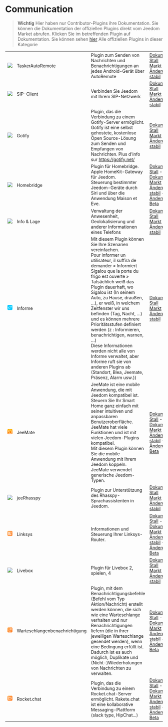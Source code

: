 
# Communication


>**Wichtig**
>Hier haben nur Contributor-Plugins ihre Dokumentation. Sie können die Dokumentation der offiziellen Plugins direkt vom Jeedom Market abrufen. Klicken Sie im betreffenden Plugin auf Dokumentation.
>Sie können sehen [hier](https://market.jeedom.com/index.php?v=d&p=market&type=plugin&categorie=communication) Alle offiziellen Plugins in dieser Kategorie


| | | | |
|--- | --- | --- | ---|
|<img src="TaskerAutoRemote/TaskerAutoRemote_icon.png" class="pluginLogo" width="100" />|TaskerAutoRemote|Plugin zum Senden von Nachrichten und Benachrichtigungen an jedes Android-Gerät über AutoRemote|[Dokumentation Stall](https://agp42.github.io/Jeedom-TaskerAutoremote/fr_FR)<br/>[Markt](https://market.jeedom.com/index.php?v=d&p=market_display&id=3795)<br/>[Änderungsprotokoll stabil](https://agp42.github.io/Jeedom-TaskerAutoremote/de_DE/changelog)|
|<img src="clientSIP/clientSIP_icon.png" class="pluginLogo" width="100" />|SIP-Client|Verbinden Sie Jeedom mit Ihrem SIP-Netzwerk|[Dokumentation Stall](https://mika-nt28.github.io/Documentations/clientSIP/de_DE/)<br/>[Markt](https://market.jeedom.com/index.php?v=d&p=market_display&id=3038)<br/>[Änderungsprotokoll stabil](https://mika-nt28.github.io/Documentations/clientSIP/de_DE/changelog)|
|<img src="gotify/gotify_icon.png" class="pluginLogo" width="100" />|Gotify|Plugin, das die Verbindung zu einem Gotify-Server ermöglicht. Gotify ist eine selbst gehostete, kostenlose Open Source-Lösung zum Senden und Empfangen von Nachrichten. Plus d'info sur https://gotify.net/|[Dokumentation Stall](https://mips2648.github.io/jeedom-plugins-docs/gotify/de_DE/)<br/>[Markt](https://market.jeedom.com/index.php?v=d&p=market_display&id=3774)<br/>[Änderungsprotokoll stabil](https://mips2648.github.io/jeedom-plugins-docs/gotify/de_DE/changelog)|
|<img src="homebridge/homebridge_icon.png" class="pluginLogo" width="100" />|Homebridge|Plugin für Homebridge.<br/>Apple HomeKit-Gateway für Jeedom.<br/>Steuerung bestimmter Jeedom-Geräte durch Siri und über die Anwendung Maison et Eve.|[Dokumentation Stall](https://nebzhb.github.io/jeedom_docs/plugins/homebridge/de_DE/) - [Beta-Dokumentation](https://nebzhb.github.io/jeedom_docs/plugins/homebridge/de_DE/index-beta)<br/>[Markt](https://market.jeedom.com/index.php?v=d&p=market_display&id=2983)<br/>[Änderungsprotokoll stabil](https://nebzhb.github.io/jeedom_docs/plugins/homebridge/de_DE/changelog) - [Änderungsprotokoll Beta](https://nebzhb.github.io/jeedom_docs/plugins/homebridge/de_DE/changelog)|
|<img src="infoloc/infoloc_icon.png" class="pluginLogo" width="100" />|Info & Lage|Verwaltung der Anwesenheit, Geolokalisierung und anderer Informationen eines Telefons|[Dokumentation Stall](https://Jeremie-C.github.io/plugin-infoloc/de_DE/index)<br/>[Markt](https://market.jeedom.com/index.php?v=d&p=market_display&id=4020)<br/>[Änderungsprotokoll stabil](https://Jeremie-C.github.io/plugin-infoloc/de_DE/changelog)|
|<img src="informe/informe_icon.png" class="pluginLogo" width="100" />|Informe|Mit diesem Plugin können Sie Ihre Szenarien vereinfachen.<br/>Pour informer un utilisateur, il suffira de demander « Informiert Sigalou que la porte du frigo est ouverte »<br/>Tatsächlich weiß das Plugin dauerhaft, wo Sigalou ist (In seinem Auto, zu Hause, draußen, …), er weiß, in welchem Zeitfenster wir uns befinden (Tag, Nacht, …) und es können mehrere Prioritätsstufen definiert werden (z : Informieren, benachrichtigen, warnen, …)<br/>Diese Informationen werden nicht alle von Informe verwaltet, aber Informe ruft sie von anderen Plugins ab (Standort, Blea, Jeemate, Präsenz, Alarm usw.))|[Dokumentation Stall](http://jeedom.sigalou-domotique.fr/plugin-informe-documentation/)<br/>[Markt](https://market.jeedom.com/index.php?v=d&p=market_display&id=4210)<br/>[Änderungsprotokoll stabil](http://jeedom.sigalou-domotique.fr/plugin-informe-changelog-todo-list)|
|<img src="jeemate/jeemate_icon.png" class="pluginLogo" width="100" />|JeeMate|JeeMate ist eine mobile Anwendung, die mit Jeedom kompatibel ist.<br/>Steuern Sie Ihr Smart Home ganz einfach mit seiner intuitiven und anpassbaren Benutzeroberfläche.<br/>JeeMate hat viele Funktionen und ist mit vielen Jeedom-Plugins kompatibel.<br/>Mit diesem Plugin können Sie die mobile Anwendung mit Ihrem Jeedom koppeln.<br/>JeeMate verwendet generische Jeedom-Typen.|[Dokumentation Stall](https://docs.jeemate.fr/fr/home) - [Beta-Dokumentation](https://docs.jeemate.fr/fr/home)<br/>[Markt](https://market.jeedom.com/index.php?v=d&p=market_display&id=4113)<br/>[Änderungsprotokoll stabil](https://docs.jeemate.fr/fr/changelog/plugin) - [Änderungsprotokoll Beta](https://docs.jeemate.fr/fr/changelog/plugin)|
|<img src="jeerhasspy/jeerhasspy_icon.png" class="pluginLogo" width="100" />|jeeRhasspy|Plugin zur Unterstützung des Rhasspy-Sprachassistenten in Jeedom.|[Dokumentation Stall](https://kiboost.github.io/jeedom_docs/plugins/jeerhasspy/de_DE/)<br/>[Markt](https://market.jeedom.com/index.php?v=d&p=market_display&id=3869)<br/>[Änderungsprotokoll stabil](https://kiboost.github.io/jeedom_docs/plugins/jeerhasspy/de_DE/changelog.html)|
|<img src="linksys/linksys_icon.png" class="pluginLogo" width="100" />|Linksys|Informationen und Steuerung Ihrer Linksys-Router.|[Dokumentation Stall](https://mips2648.github.io/jeedom-plugins-docs/linksys/de_DE/) - [Beta-Dokumentation](https://mips2648.github.io/jeedom-plugins-docs/linksys/de_DE/)<br/>[Markt](https://market.jeedom.com/index.php?v=d&p=market_display&id=4090)<br/>[Änderungsprotokoll stabil](https://mips2648.github.io/jeedom-plugins-docs/linksys/de_DE/changelog) - [Änderungsprotokoll Beta](https://mips2648.github.io/jeedom-plugins-docs/linksys/de_DE/changelog)|
|<img src="livebox/livebox_icon.png" class="pluginLogo" width="100" />|Livebox|Plugin für Livebox 2, spielen, 4|[Dokumentation Stall](https://jmvedrine.github.io/plugin-livebox/de_DE/)<br/>[Markt](https://market.jeedom.com/index.php?v=d&p=market_display&id=1076)<br/>[Änderungsprotokoll stabil](https://jmvedrine.github.io/plugin-livebox/de_DE/changelog)|
|<img src="notificationqueue/notificationqueue_icon.png" class="pluginLogo" width="100" />|Warteschlangenbenachrichtigung|Plugin, mit dem Benachrichtigungsbefehle (Befehl vom Typ Aktion/Nachricht) erstellt werden können, die sich wie eine Warteschlange verhalten und nur Benachrichtigungen liefern (die in ihrer jeweiligen Warteschlange gesendet werden), wenn eine Bedingung erfüllt ist. Dadurch ist es auch möglich, Duplikate und (Nicht-)Wiederholungen von Nachrichten zu verwalten.|[Dokumentation Stall](https://mips2648.github.io/jeedom-plugins-docs/notificationqueue/de_DE/) - [Beta-Dokumentation](https://mips2648.github.io/jeedom-plugins-docs/notificationqueue/de_DE/)<br/>[Markt](https://market.jeedom.com/index.php?v=d&p=market_display&id=3823)<br/>[Änderungsprotokoll stabil](https://mips2648.github.io/jeedom-plugins-docs/notificationqueue/de_DE/changelog) - [Änderungsprotokoll Beta](https://mips2648.github.io/jeedom-plugins-docs/notificationqueue/de_DE/changelog)|
|<img src="rocketchat/rocketchat_icon.png" class="pluginLogo" width="100" />|Rocket.chat|Plugin, das die Verbindung zu einem Rocket.chat-Server ermöglicht. Rakete.chat ist eine kollaborative Messaging-Plattform (slack type, HipChat...)|[Dokumentation Stall](https://mips2648.github.io/jeedom-plugins-docs/rocketchat/de_DE/) - [Beta-Dokumentation](https://mips2648.github.io/jeedom-plugins-docs/rocketchat/de_DE/)<br/>[Markt](https://market.jeedom.com/index.php?v=d&p=market_display&id=3902)<br/>[Änderungsprotokoll stabil](https://mips2648.github.io/jeedom-plugins-docs/rocketchat/de_DE/changelog) - [Änderungsprotokoll Beta](https://mips2648.github.io/jeedom-plugins-docs/rocketchat/de_DE/changelog)|
